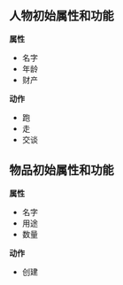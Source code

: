 ## 人物初始属性和功能

**属性**

- 名字
- 年龄
- 财产

**动作**

- 跑
- 走
- 交谈

## 物品初始属性和功能

**属性**

- 名字
- 用途
- 数量

**动作**

- 创建
